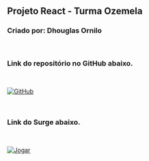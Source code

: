 ## Projeto React - Turma Ozemela

### Criado por: Dhouglas Ornilo

<br>

### Link do repositório no GitHub abaixo.

<br>

[![GitHub](https://img.shields.io/badge/Repositório_Dhouglas_Ornilo-100000?style=for-the-badge&logo=github&logoColor=white)](https://github.com/dhouglasornilo/projeto-frontendreact)


<br>

### Link do Surge abaixo.
<br>

[![Jogar](https://img.shields.io/badge/Projeto-DhouglasOrnilo-D32936?style=for-the-badge&logo=riot-games&logoColor=white)](https://projeto-react-dhouglasornilo.surge.sh)

